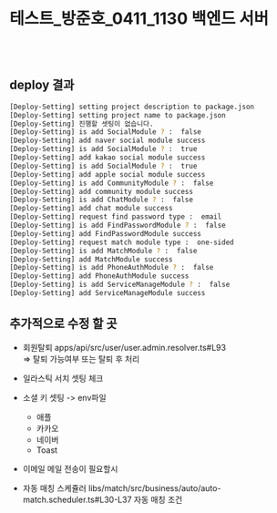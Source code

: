 
# 테스트_방준호_0411_1130 백엔드 서버
<br />
<br />

## deploy 결과
``` bash
[Deploy-Setting] setting project description to package.json 
[Deploy-Setting] setting project name to package.json 
[Deploy-Setting] 진행할 셋팅이 없습니다. 
[Deploy-Setting] is add SocialModule ? :  false
[Deploy-Setting] add naver social module success 
[Deploy-Setting] is add SocialModule ? :  true
[Deploy-Setting] add kakao social module success 
[Deploy-Setting] is add SocialModule ? :  true
[Deploy-Setting] add apple social module success 
[Deploy-Setting] is add CommunityModule ? :  false
[Deploy-Setting] add community module success 
[Deploy-Setting] is add ChatModule ? :  false
[Deploy-Setting] add chat module success 
[Deploy-Setting] request find password type :  email
[Deploy-Setting] is add FindPasswordModule ? :  false
[Deploy-Setting] add FindPasswordModule success 
[Deploy-Setting] request match module type :  one-sided
[Deploy-Setting] is add MatchModule ? :  false
[Deploy-Setting] add MatchModule success 
[Deploy-Setting] is add PhoneAuthModule ? :  false
[Deploy-Setting] add PhoneAuthModule success 
[Deploy-Setting] is add ServiceManageModule ? :  false
[Deploy-Setting] add ServiceManageModule success 
```
## 추가적으로 수정 할 곳
- 회원탈퇴
apps/api/src/user/user.admin.resolver.ts#L93  
=> 탈퇴 가능여부 또는 탈퇴 후 처리
- 일라스틱 서치 셋팅 체크
- 소셜 키 셋팅 -> env파일
    - 애플
    - 카카오
    - 네이버
    - Toast
- 이메일
메일 전송이 필요할시      

- 자동 매칭 스케쥴러
libs/match/src/business/auto/auto-match.scheduler.ts#L30-L37
자동 매칭 조건
